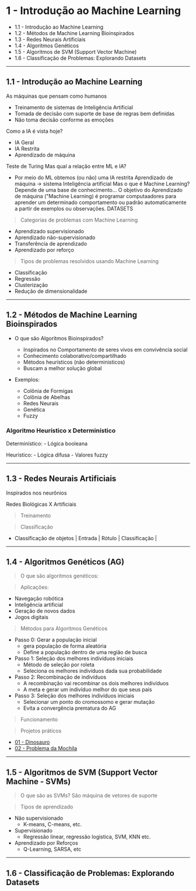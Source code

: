 # 1 - Introdução ao Machine Learning
- 1.1 - Introdução ao Machine Learning
- 1.2 - Métodos de Machine Learning Bioinspirados
- 1.3 - Redes Neurais Artificiais
- 1.4 - Algoritmos Genéticos
- 1.5 - Algoritmos de SVM (Support Vector Machine)
- 1.6 - Classificação de Problemas: Explorando Datasets

---
## 1.1 - Introdução ao Machine Learning

As máquinas que pensam como humanos

- Treinamento de sistemas de Inteligência Artificial
- Tomada de decisão com suporte de base de regras bem definidas
- Não toma decisão conforme as emoções

Como a IA é vista hoje?
- IA Geral
- IA Restrita
- Aprendizado de máquina
  
Teste de Turing
Mas qual a relação entre ML e IA?
- Por meio do ML obtemos (ou não) uma IA restrita
Aprendizado de máquina -> sistema Inteligência artificial
Mas o que é Machine Learning?
Depende de uma base de conhecimento...
O objetivo do Aprendizado de máquina ("Machine Learning) é programar computaadores para aprender um determinado comportamento ou padrão automaticamente a partir de exemplos ou observações. DATASETS

> Categorias de problemas com Machine Learning
- Aprendizado supervisionado
- Aprendizado não-supervisionado
- Transferência de aprendizado
- Aprendizado por reforço

> Tipos de problemas resolvidos usando Machine Learning
- Classificação
- Regressão
- Clusterização
- Redução de dimensionalidade

---
## 1.2 - Métodos de Machine Learning Bioinspirados

- O que são Algoritmos Bioinspirados?
  - Inspirados no Comportamento de seres vivos em convivência social
  - Conhecimento colaborativo/compartilhado
  - Métodos heurísticos (não deterministicos)
  - Buscam a melhor solução global

- Exemplos:
  - Colônia de Formigas
  - Colônia de Abelhas
  - Redes Neurais
  - Genética
  - Fuzzy

### Algoritmo Heurístico x Determinístico

Determinístico:
    - Lógica booleana

Heurístico:
    - Lógica difusa
    - Valores fuzzy

---
## 1.3 - Redes Neurais Artificiais
Inspirados nos neurônios 

Redes Biológicas X Artificiais

> Treinamento

> Classificação
 * Classificação de objetos
| Entrada | Rótulo | Classificação |

---
## 1.4 - Algoritmos Genéticos (AG)
> O que são algoritmos genéticos:

> Aplicações:
- Navegação robótica
- Inteligência artificial
- Geração de novos dados
- Jogos digitais

> Métodos para Algoritmos Genéticos
- Passo 0: Gerar a população inicial
  - gera população de forma aleatória
  - Define a população dentro de uma região de busca
- Passo 1: Seleção dos melhores indivíduos iniciais
  - Método de seleção por roleta
  - Seleciona os melhores indivíduos dada sua probabilidade
- Passo 2: Recombinação de indivíduos
  - A recombinação vai recombinar os dois melhores indivíduos
  - A meta e gerar um indivíduo melhor do que seus pais
- Passo 3: Seleção dos melhores indivíduos iniciais
  - Selecionar um ponto do cromossomo e gerar mutação
  - Evita a convergência prematura do AG

> Funcionamento
> 

> Projetos práticos
- [01 - Dinosauro]("../../../Projetos/1.4%20-%20Algoritmos%20Genéticos/01-Dinosauro.ipynb)
- [02 - Problema da Mochila]("../../../Projetos/1.4%20-%20Algoritmos%20Genéticos/02-ProblemaDaMochila.ipynb)

---
## 1.5 - Algoritmos de SVM (Support Vector Machine - SVMs)
> O que são as SVMs?
São máquina de vetores de suporte

> Tipos de aprendizado
-  Não supervisionado
   - K-means, C-means, etc.
-  Supervisionado
   -  Regressão linear, regressão logistica, SVM, KNN etc.
- Aprendizado por Reforços
  - Q-Learning, SARSA, etc



---
## 1.6 - Classificação de Problemas: Explorando Datasets